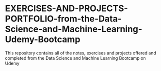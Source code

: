 # EXERCISES-AND-PROJECTS-PORTFOLIO-from-the-Data-Science-and-Machine-Learning-Udemy-Bootcamp
This repository contains all of the notes, exercises and projects offered and completed from the Data Science and Machine Learning Bootcamp on Udemy
